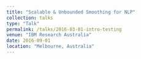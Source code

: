 ```yaml
---
title: "Scalable & Unbounded Smoothing for NLP"
collection: talks
type: "Talk"
permalink: /talks/2016-03-01-intro-testing
venue: "IBM Research Australia"
date: 2016-09-01
location: "Melbourne, Australia"
---
```

